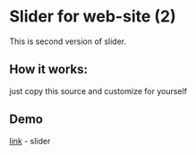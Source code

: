# Slider for web-site (2)
This is second version of slider.

## How it works:
just copy this source and customize for yourself

## Demo

[link](https://percuciat.github.io/slider_ver_2/) - slider
